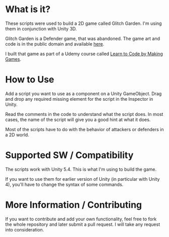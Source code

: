 # What is it?
These scripts were used to build a 2D game called Glitch Garden. I'm using them in conjunction with Unity 3D.

Glitch Garden is a Defender game, that was abandoned. The game art and code is in the public domain and available [here](https://www.glitchthegame.com/public-domain-game-art/). 

I built that game as part of a Udemy course called [Learn to Code by Making Games](https://www.udemy.com/unitycourse/).

# How to Use
Add a script you want to use as a component on a Unity GameObject. Drag and drop any required missing element for the script in the Inspector in Unity.

Read the comments in the code to understand what the script does. In most cases, the name of the script will give you a good hint at what it does.

Most of the scripts have to do with the behavior of attackers or defenders in a 2D world.

# Supported SW / Compatibility
The scripts work with Unity 5.4. This is what I'm using to build the game.

If you want to use them for earlier version of Unity (in particular with Unity 4), you'll have to change the syntax of some commands.

# More Information / Contributing
If you want to contribute and add your own functionality, feel free to fork the whole repository and later submit a pull request. I will take any request into consideration.
